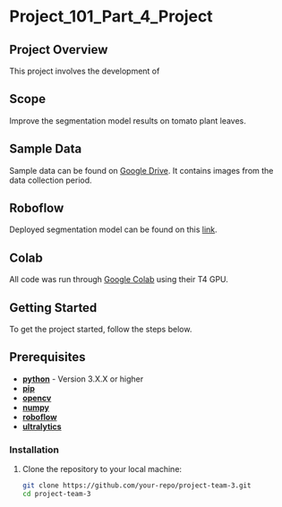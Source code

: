 # Project_101_Part_4_Project

## Project Overview

This project involves the development of

## Scope

Improve the segmentation model results on tomato plant leaves.

## Sample Data

Sample data can be found on [Google Drive](https://drive.google.com/drive/folders/1Z8isAoTu_j5Sb9TDEHEHbmBx9IByRf7s?usp=drive_link). It contains images from the data collection period.

## Roboflow

Deployed segmentation model can be found on this [link](https://universe.roboflow.com/project101-jmq8d/project-101-disease-detection).

## Colab

All code was run through [Google Colab](https://colab.research.google.com/drive/1NYIlyVP1GfGYG6f_wBcZJrECttxJydl6?usp=sharing) using their T4 GPU.

## Getting Started

To get the project started, follow the steps below.

## Prerequisites

- **[python](https://www.python.org/downloads/)** - Version 3.X.X or higher
- **[pip](https://pypi.org/project/pip/)**
- **[opencv](https://opencv.org/)**
- **[numpy](https://numpy.org/)**
- **[roboflow](https://roboflow.com/)**
- **[ultralytics](https://www.ultralytics.com/)**

### Installation

1. Clone the repository to your local machine:

   ```bash
   git clone https://github.com/your-repo/project-team-3.git
   cd project-team-3
   ```
